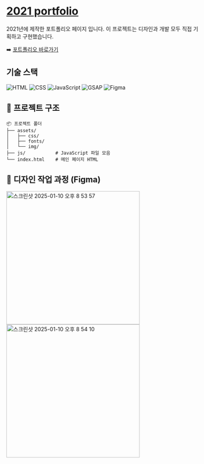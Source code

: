 # [2021 portfolio](https://juseungyeon.github.io/portfolio_2021/)

2021년에 제작한 포트폴리오 페이지 입니다.
이 프로젝트는 디자인과 개발 모두 직접 기획하고 구현했습니다.

➡️ [포트폴리오 바로가기](https://juseungyeon.github.io/portfolio_2021/)

## 기술 스택

![HTML](https://img.shields.io/badge/HTML-E34F26?style=for-the-badge&logo=html5&logoColor=white)
![CSS](https://img.shields.io/badge/CSS-1572B6?style=for-the-badge&logo=css3&logoColor=white)
![JavaScript](https://img.shields.io/badge/JavaScript-F7DF1E?style=for-the-badge&logo=javascript&logoColor=black)
![GSAP](https://img.shields.io/badge/GSAP-88CE02?style=for-the-badge&logo=greensock&logoColor=white)
![Figma](https://img.shields.io/badge/Figma-F24E1E?style=for-the-badge&logo=figma&logoColor=white)

## 🚀 프로젝트 구조

```
📦 프로젝트 폴더
├── assets/
│   ├── css/
│   ├── fonts/
│   └── img/
├── js/           # JavaScript 파일 모음
└── index.html    # 메인 페이지 HTML
```

## 📸 디자인 작업 과정 (Figma)
<img width="350" alt="스크린샷 2025-01-10 오후 8 53 57" src="https://github.com/user-attachments/assets/00f0a743-17d1-48e9-bd2b-1312813509c1" />
<img width="350" alt="스크린샷 2025-01-10 오후 8 54 10" src="https://github.com/user-attachments/assets/3615144e-d528-422b-877e-1b332c0a2a27" />
